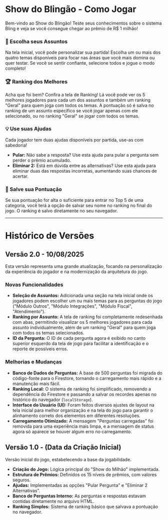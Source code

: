 # Show do Blingão - Como Jogar

Bem-vindo ao Show do Blingão! Teste seus conhecimentos sobre o sistema Bling e veja se você consegue chegar ao prêmio de R$ 1 milhão!

### 🧠 Escolha seus Assuntos

Na tela inicial, você pode personalizar sua partida! Escolha um ou mais dos quatro temas disponíveis para focar nas áreas que você mais domina ou quer testar. Se você se sentir confiante, selecione todos e jogue o modo completo!

### 🏆 Ranking dos Melhores

Acha que foi bem? Confira a tela de Ranking! Lá você pode ver os 5 melhores jogadores para cada um dos assuntos e também um ranking "Geral" para quem joga com todos os temas. A pontuação só é salva no ranking de um assunto específico se você jogar apenas com ele selecionado, ou no ranking "Geral" se jogar com todos os temas.

### 💡 Use suas Ajudas

Cada jogador tem duas ajudas disponíveis por partida, use-as com sabedoria!

* **Pular:** Não sabe a resposta? Use esta ajuda para pular a pergunta sem perder o prêmio acumulado.
* **Eliminar 2:** Está em dúvida entre as alternativas? Use esta ajuda para eliminar duas das respostas incorretas, aumentando suas chances de acertar.

### 💾 Salve sua Pontuação

Se sua pontuação for alta o suficiente para entrar no Top 5 de uma categoria, você terá a opção de salvar seu nome no ranking no final do jogo. O ranking é salvo diretamente no seu navegador.

---

# Histórico de Versões

## Versão 2.0 - 10/08/2025

Esta versão representa uma grande atualização, focando na personalização da experiência do jogador e na modernização da arquitetura do jogo.

### Novas Funcionalidades

* **Seleção de Assuntos:** Adicionada uma seção na tela inicial onde os jogadores podem escolher um ou mais temas para as perguntas do jogo ("Módulo Outros", "Módulo Integrações", "Módulo Fiscal", "Atendimento").
* **Ranking por Assunto:** A tela de ranking foi completamente redesenhada com abas, permitindo visualizar os 5 melhores jogadores para cada assunto individualmente, além de um ranking "Geral" para quem joga com todos os temas selecionados.
* **ID da Pergunta:** O ID de cada pergunta agora é exibido no canto superior esquerdo da tela de jogo para facilitar a identificação e o reporte de possíveis erros.

### Melhorias e Mudanças

* **Banco de Dados de Perguntas:** A base de 500 perguntas foi migrada do código-fonte para o Firestore, tornando o carregamento mais rápido e a manutenção mais fácil.
* **Ranking Local:** O sistema de ranking foi simplificado, removendo a dependência do Firestore e passando a salvar os recordes apenas no histórico do navegador (`localStorage`).
* **Interface do Usuário (UI):** Foram feitos diversos ajustes de layout na tela inicial para melhor organização e na tela do jogo para garantir o alinhamento correto dos elementos em diferentes resoluções.
* **Carregamento Otimizado:** A mensagem "Perguntas carregadas" foi removida para uma experiência mais limpa, e a mensagem de status agora só aparece se houver algum erro no carregamento.

## Versão 1.0 - (Data da Criação Inicial)

Versão inicial do jogo, estabelecendo a base da jogabilidade.

* **Criação do Jogo:** Lógica principal do "Show do Milhão" implementada.
* **Estrutura de Prêmios:** Definidos os 15 níveis de prêmios, com valores seguros.
* **Ajudas:** Implementadas as opções "Pular Pergunta" e "Eliminar 2 Alternativas".
* **Banco de Perguntas Interno:** As perguntas e respostas estavam contidas diretamente no arquivo HTML.
* **Ranking Simples:** Sistema de ranking básico que salvava a pontuação no navegador.
